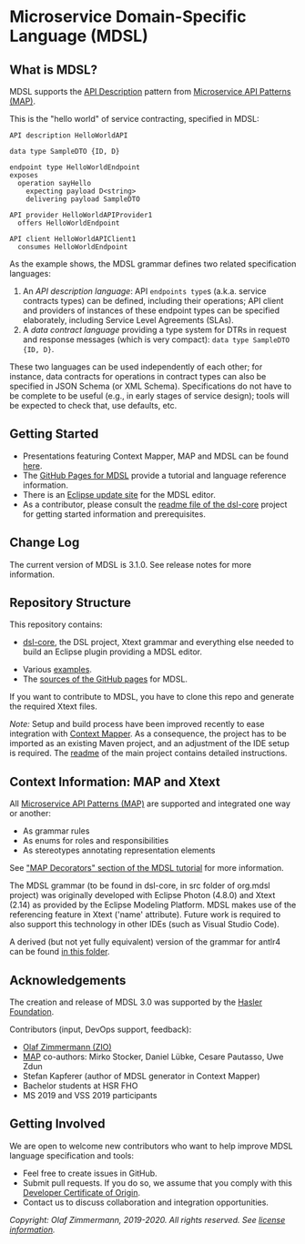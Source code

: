 Microservice Domain-Specific Language (MDSL) 
============================================

## What is MDSL?

MDSL supports the [API Description](https://microservice-api-patterns.org/patterns/foundation/APIDescription) pattern from [Microservice API Patterns (MAP)](https://ozimmer.ch/patterns/2020/05/07/MAPMetaPost.html). 

This is the "hello world" of service contracting, specified in MDSL: 

~~~
API description HelloWorldAPI

data type SampleDTO {ID, D} 

endpoint type HelloWorldEndpoint
exposes 
  operation sayHello 
    expecting payload D<string>  
    delivering payload SampleDTO

API provider HelloWorldAPIProvider1
  offers HelloWorldEndpoint

API client HelloWorldAPIClient1
  consumes HelloWorldEndpoint
~~~

As the example shows, the MDSL grammar defines two related specification languages:

1. An *API description language*: API `endpoints type`s (a.k.a. service contracts types) can be defined, including their operations; API client and providers of instances of these endpoint types can be specified elaborately, including Service Level Agreements (SLAs).
2. A *data contract language* providing a type system for DTRs in request and response messages (which is very compact): `data type SampleDTO {ID, D}`.

These two languages can be used independently of each other; for instance, data contracts for operations in contract types can also be specified in JSON Schema (or XML Schema). Specifications do not have to be complete to be useful (e.g., in early stages of service design); tools will be expected to check that, use defaults, etc. 


## Getting Started

* Presentations featuring Context Mapper, MAP and MDSL can be found [here](https://ozimmer.ch/papers/).
* The [GitHub Pages for MDSL](https://socadk.github.io/MDSL) provide a tutorial and language reference information.
* There is an [Eclipse update site](https://socadk.github.io/MDSL/updates/) for the MDSL editor. 
* As a contributor, please consult the [readme file of the dsl-core](./dsl-core/README.md) project for getting started information and prerequisites.


## Change Log

The current version of MDSL is 3.1.0. See release notes for more information.


## Repository Structure 

This repository contains:

* [dsl-core](dsl-core), the DSL project, Xtext grammar and everything else needed to build an Eclipse plugin providing a MDSL editor.
<!-- * An antlr4 version of the grammar in [this folder](antlr4). -->
* Various [examples](examples).
* The [sources of the GitHub pages](docs) for MDSL.
<!-- * Some [background information](background) on other IDLs and related projects. -->

If you want to contribute to MDSL, you have to clone this repo and generate the required Xtext files.

*Note:* Setup and build process have been improved recently to ease integration with [Context Mapper](https://contextmapper.org/). As a consequence, the project has to be imported as an existing Maven project, and an adjustment of the IDE setup is required. The [readme](dsl-core/README.md) of the main project contains detailed instructions.


## Context Information: MAP and Xtext

All [Microservice API Patterns (MAP)](https://microservice-api-patterns.org/) are supported and integrated one way or another:

* As grammar rules
* As enums for roles and responsibilities
* As stereotypes annotating representation elements

See ["MAP Decorators" section of the MDSL tutorial](https://socadk.github.io/MDSL/tutorial) for more information. <!-- TODO copy one-pager in SummerSoC paper to GitHub pages or elsewhere in repo -->

The MDSL grammar (to be found in dsl-core, in src folder of org.mdsl project) was originally developed with Eclipse Photon (4.8.0) and Xtext (2.14) as provided by the Eclipse Modeling Platform. MDSL makes use of the referencing feature in Xtext ('name' attribute). Future work is required to also support  this technology in other IDEs (such as Visual Studio Code).

A derived (but not yet fully equivalent) version of the grammar for antlr4 can be found [in this folder](https://github.com/socadk/MDSL/blob/master/antlr4/). 


##  Acknowledgements 

The creation and release of MDSL 3.0 was supported by the [Hasler Foundation](https://haslerstiftung.ch/en/welcome-to-the-hasler-foundation/).

Contributors (input, DevOps support, feedback): 

* [Olaf Zimmermann (ZIO)](https://ozimmer.ch/index.html)
* [MAP](https://microservice-api-patterns.org/) co-authors: Mirko Stocker, Daniel Lübke, Cesare Pautasso, Uwe Zdun
* Stefan Kapferer (author of MDSL generator in Context Mapper)
* Bachelor students at HSR FHO 
* MS 2019 and VSS 2019 participants 


## Getting Involved 

We are open to welcome new contributors who want to help improve MDSL language specification and tools:

* Feel free to create issues in GitHub.
* Submit pull requests. If you do so, we assume that you comply with this [Developer Certificate of Origin](https://developercertificate.org/).
* Contact us to discuss collaboration and integration opportunities.

*Copyright: Olaf Zimmermann, 2019-2020. All rights reserved. See [license information](/LICENSE).*
